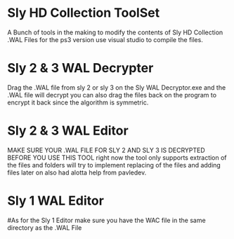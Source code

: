 # Sly HD Collection ToolSet
A Bunch of tools in the making to modify the contents of Sly HD Collection .WAL Files for the ps3 version use visual studio to compile the files.
# Sly 2 & 3 WAL Decrypter
Drag the .WAL file from sly 2 or sly 3 on the Sly WAL Decryptor.exe and the .WAL file will decrypt you can also drag the files back on the program to encrypt it back since the algorithm is symmetric.
# Sly 2 & 3 WAL Editor
MAKE SURE YOUR .WAL FILE FOR SLY 2 AND SLY 3 IS DECRYPTED BEFORE YOU USE THIS TOOL right now the tool only supports extraction of the files and folders will try to implement replacing of the files and adding files later on also had alotta help from pavledev.
# Sly 1 WAL Editor
#As for the Sly 1 Editor make sure you have the WAC file in the same directory as the .WAL File
